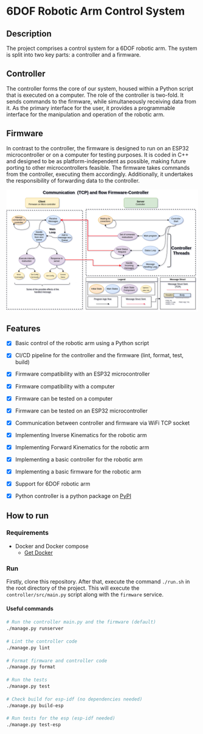 # 6DOF Robotic Arm Control System

## Description

The project comprises a control system for a 6DOF robotic arm.
 The system is split into two key parts: a controller and a firmware.

## Controller

The controller forms the core of our system, housed within a Python 
script that is executed on a computer. The role of the controller is two-fold. 
It sends commands to the firmware, while simultaneously receiving data from it. 
As the primary interface for the user, it provides a programmable interface for the 
manipulation and operation of the robotic arm.

## Firmware

In contrast to the controller, the firmware is designed to run on an 
ESP32 microcontroller or on a computer for testing purposes. It is coded in C++ and 
designed to be as platform-independent as possible, making future porting to other 
microcontrollers feasible. The firmware takes commands from the controller, 
executing them accordingly. Additionally, it undertakes the responsibility of forwarding data 
to the controller.

![System diagram](docs/imgs/controller-firmware.png)

## Features

-   [x] Basic control of the robotic arm using a Python script
-   [x] CI/CD pipeline for the controller and the firmware (lint, format, test, build)
-   [x] Firmware compatibility with an ESP32 microcontroller
-   [x] Firmware compatibility with a computer
-   [x] Firmware can be tested on a computer
-   [x] Firmware can be tested on an ESP32 microcontroller
-   [x] Communication between controller and firmware via WiFi TCP socket
-   [x] Implementing Inverse Kinematics for the robotic arm
-   [x] Implementing Forward Kinematics for the robotic arm
-   [x] Implementing a basic controller for the robotic arm
-   [x] Implementing a basic firmware for the robotic arm
-   [x] Support for 6DOF robotic arm
-   [x] Python controller is a python package on [PyPI](https://pypi.org/project/robot-arm-controller/) 


## How to run

### Requirements

-   Docker and Docker compose
    -   [Get Docker](https://docs.docker.com/get-docker/)

### Run

Firstly, clone this repository. After that, execute the command `./run.sh` in the root
 directory of the project. This will execute the `controller/src/main.py` script along with the 
 `firmware` service.

#### Useful commands

```bash
# Run the controller main.py and the firmware (default)
./manage.py runserver

# Lint the controller code
./manage.py lint

# Format firmware and controller code
./manage.py format

# Run the tests
./manage.py test

# Check build for esp-idf (no dependencies needed)
./manage.py build-esp

# Run tests for the esp (esp-idf needed)
./manage.py test-esp
```
